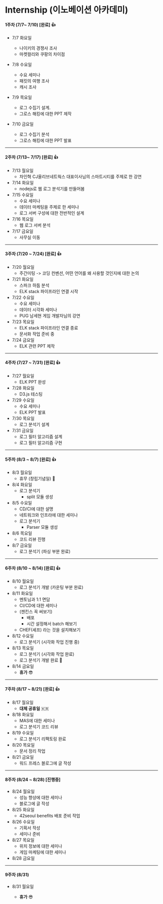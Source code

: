 # Internship (이노베이션 아카데미)  

#### 1주차 (7/7~ 7/10) [완료] 👍

- 7/7 화요일
  - 나이키의 경쟁사 조사
  - 마켓컬리와 쿠팡의 차이점

- 7/8 수요일
  - 수요 세미나 
  - 패킷의 여행 조사
  - 캐시 조사
- 7/9 목요일
  - 로그 수집기 설계. 
  - 그로스 해킹에 대한 PPT 제작
- 7/10 금요일
  - 로그 수집기 분석
  - 그로스 해킹에 대한 PPT 발표

---

#### 2주차 (7/13~ 7/17) [완료] 👍

- 7/13 월요일
  - 차인혁 CJ올리브네트웍스 대표이사님의 스마트시티를 주제로 한 강연
- 7/14 화요일
  - nodejs로 웹 로그 분석기를 만들어봄
- 7/15 수요일
  - 수요 세미나
  - 데이터 마케팅을 주제로 한 세미나 
  - 로그 서버 구성에 대한 전반적인 설계
- 7/16 목요일
  - 웹 로그 서버 분석
- 7/17 금요일
  - 사무실 이동

---

#### 3주차 (7/20 ~ 7/24) [완료] 👍

- 7/20 월요일	
  - 주간미팅 -> 코딩 컨벤션, 어떤 언어를 왜 사용할 것인지에 대한 논의
- 7/21 화요일	
  - 스파크 하둡 분석
  - ELK stack 파이프라인 연결 시작
- 7/22 수요일	
  - 수요 세미나
  - 데이터 시각화 세미나
  - PUG 남세현 게임 개발자님의 강연
- 7/23 목요일	
  - ELK stack 파이프라인 연결 종료
  - 문서화 작업 준비 중
- 7/24 금요일
  - ELK 관련 PPT 제작

----

####  4주차 (7/27 ~ 7/31) [완료] 👍

- 7/27 월요일
  - ELK PPT 완성
- 7/28 화요일
  - D3.js 테스팅 
- 7/29 수요일
  - 수요 세미나
  - ELK PPT 발표
- 7/30 목요일
  - 로그 분석기 설계 
- 7/31 금요일
  - 로그 필터 알고리즘 설계
  - 로그 필터 알고리즘 구현

----

####  5주차 (8/3 ~ 8/7) [완료] 👍

- 8/3 월요일
  - 휴무 (창립기념일) 🏢
- 8/4 화요일
  - 로그 분석기
    - split 모듈 생성 
- 8/5 수요일
  - CD/CI에 대한 설명
  - 네트워크와 인프라에 대한 세미나
  - 로그 분석기
    - Parser 모듈 생성
- 8/6 목요일
  - 코드 리뷰 진행
- 8/7 금요일
  - 로그 분석기 (파싱 부분 완료)

----

####  6주차 (8/10 ~ 8/14) [완료] 👍

- 8/10 월요일
  - 로그 분석기 개발 (카운팅 부분 완료)
- 8/11 화요일
  - 멘토님과 1:1 면담
  - CI/CD에 대한 세미나 
  - (젠킨스 꼭 써보기)
    - 배포 
    - 시간 설정해서 batch 해보기
  - CHEF(셰프) 라는 것을 설치해보기
- 8/12 수요일
  - 로그 분석기 (시각화 작업 진행 중)
- 8/13 목요일
  - 로그 분석기 (시각화 작업 완료)
  - 로그 분석기 개발 완료 🥳
- 8/14 금요일
  - **휴가** 😎

----

####  7주차 (8/17 ~ 8/21) [완료] 👍

- 8/17 월요일
  - **대체 공휴일** 🇰🇷
- 8/18 화요일
  - MAS에 대한 세미나
  - 로그 분석기 코드 리뷰 
- 8/19 수요일
  - 로그 분석기 리팩토링 완료
- 8/20 목요일
  - 문서 정리 작업
- 8/21 금요일
  - 워드 프레스 블로그에 글 작성

----

####  8주차 (8/24 ~ 8/28)  [진행중]

- 8/24 월요일
  - 성능 향상에 대한 세미나
  - 블로그에 글 작성
- 8/25 화요일 
  - 42seoul benefits 배포 준비 작업
- 8/26 수요일
  - 기획서 작성
  - 세미나 준비
- 8/27 목요일
  - 위치 정보에 대한 세미나
  - 게임 마케팅에 대한 세미나
- 8/28 금요일

----

####  9주차 (8/31)

- 8/31 월요일

  - **휴가** 😎 

  